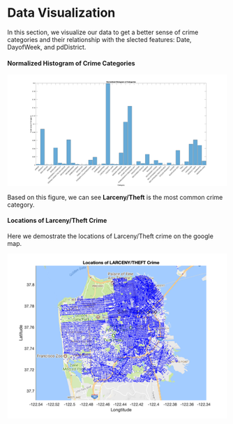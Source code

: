 # Data Visualization 

In this section, we visualize our data to get a better sense of crime categories and their relationship with the slected features: Date, DayofWeek, and pdDistrict. 

#### Normalized Histogram of Crime Categories
<img src="hist_category.png" alt="drawing" width="900"/>

Based on this figure, we can see **Larceny/Theft** is the most common crime category. 

#### Locations of Larceny/Theft Crime

Here we demostrate the locations of Larceny/Theft crime on the google map.

<img src="google_larceny.png" alt="drawing" width="800"/>
